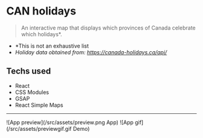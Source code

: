 # CAN holidays

> An interactive map that displays which provinces of Canada celebrate which holidays\*.

- \*This is not an exhaustive list
- _Holiday data obtained from: https://canada-holidays.ca/api/_

## Techs used

- React
- CSS Modules
- GSAP
- React Simple Maps

---

![App preview](/src/assets/preview.png App)
![App gif](/src/assets/previewgif.gif Demo)
